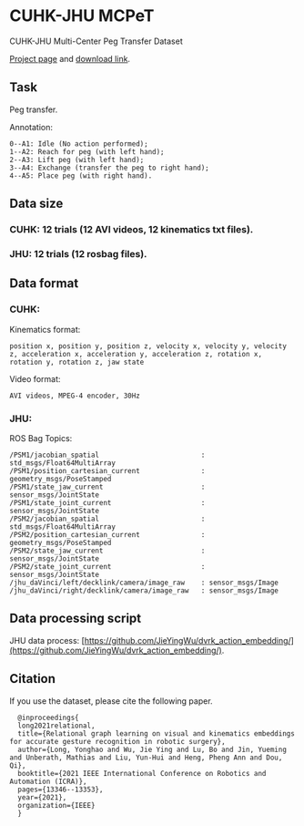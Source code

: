 # CUHK-JHU MCPeT
CUHK-JHU Multi-Center Peg Transfer Dataset

[Project page](https://appsrv.cse.cuhk.edu.hk/~yhlong/mrgnet.html) and [download link](https://drive.google.com/drive/folders/1tklk7GH4OE9P8TKhESRAYVu0LmnYoCMV). 

## Task

Peg transfer.

Annotation:

    0--A1: Idle (No action performed); 
    1--A2: Reach for peg (with left hand); 
    2--A3: Lift peg (with left hand); 
    3--A4: Exchange (transfer the peg to right hand); 
    4--A5: Place peg (with right hand).

## Data size

### CUHK: 12 trials (12 AVI videos, 12 kinematics txt files).
### JHU: 12 trials (12 rosbag files).

## Data format

### CUHK:

Kinematics format: 

    position x, position y, position z, velocity x, velocity y, velocity z, acceleration x, acceleration y, acceleration z, rotation x, rotation y, rotation z, jaw state

Video format: 

    AVI videos, MPEG-4 encoder, 30Hz

### JHU:
ROS Bag Topics:

    /PSM1/jacobian_spatial                         : std_msgs/Float64MultiArray
    /PSM1/position_cartesian_current               : geometry_msgs/PoseStamped 
    /PSM1/state_jaw_current                        : sensor_msgs/JointState    
    /PSM1/state_joint_current                      : sensor_msgs/JointState    
    /PSM2/jacobian_spatial                         : std_msgs/Float64MultiArray
    /PSM2/position_cartesian_current               : geometry_msgs/PoseStamped 
    /PSM2/state_jaw_current                        : sensor_msgs/JointState    
    /PSM2/state_joint_current                      : sensor_msgs/JointState    
    /jhu_daVinci/left/decklink/camera/image_raw    : sensor_msgs/Image         
    /jhu_daVinci/right/decklink/camera/image_raw   : sensor_msgs/Image


## Data processing script

JHU data process: [https://github.com/JieYingWu/dvrk_action_embedding/](https://github.com/JieYingWu/dvrk_action_embedding/).

## Citation

If you use the dataset, please cite the following paper.

      @inproceedings{
      long2021relational,
      title={Relational graph learning on visual and kinematics embeddings for accurate gesture recognition in robotic surgery},
      author={Long, Yonghao and Wu, Jie Ying and Lu, Bo and Jin, Yueming and Unberath, Mathias and Liu, Yun-Hui and Heng, Pheng Ann and Dou, Qi},
      booktitle={2021 IEEE International Conference on Robotics and Automation (ICRA)},
      pages={13346--13353},
      year={2021},
      organization={IEEE}
      }

